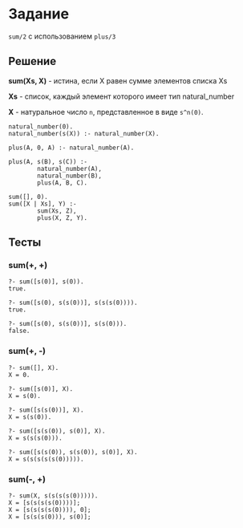 # Задание

`sum/2` c использованием `plus/3`

## Решение

**sum(Xs, X)** - истина, если X равен сумме элементов списка Xs

**Xs** - список, каждый элемент которого имеет тип natural_number

**X** - натуральное число `n`, представленное  в виде `s^n(0)`.

    natural_number(0).
    natural_number(s(X)) :- natural_number(X).

    plus(A, 0, A) :- natural_number(A).

    plus(A, s(B), s(C)) :-
            natural_number(A),
            natural_number(B),
            plus(A, B, C).
            
    sum([], 0).
    sum([X | Xs], Y) :-
            sum(Xs, Z),
            plus(X, Z, Y).

## Тесты

### sum(+, +)

    ?- sum([s(0)], s(0)).
    true.

    ?- sum([s(0), s(s(0))], s(s(s(0)))).
    true.

    ?- sum([s(0), s(s(0))], s(s(0))).
    false.

### sum(+, -)

    ?- sum([], X).
    X = 0.

    ?- sum([s(0)], X).
    X = s(0).

    ?- sum([s(s(0))], X).
    X = s(s(0)).

    ?- sum([s(s(0)), s(0)], X).
    X = s(s(s(0))).

    ?- sum([s(s(0)), s(s(0)), s(0)], X).
    X = s(s(s(s(s(0))))).

### sum(-, +)

    ?- sum(X, s(s(s(s(0))))).
    X = [s(s(s(s(0))))];
    X = [s(s(s(s(0)))), 0];
    X = [s(s(s(0))), s(0)];
